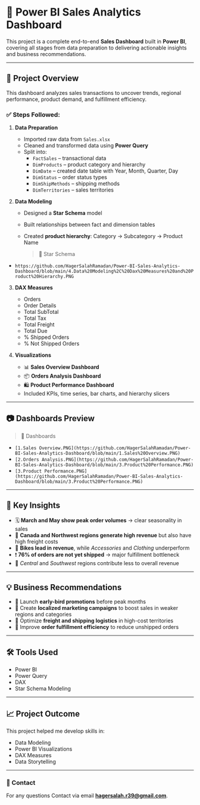 # 🚀 Power BI Sales Analytics Dashboard

This project is a complete end-to-end **Sales Dashboard** built in **Power BI**, covering all stages from data preparation to delivering actionable insights and business recommendations.

---

## 📁 Project Overview

This dashboard analyzes sales transactions to uncover trends, regional performance, product demand, and fulfillment efficiency.

### ✅ Steps Followed:

1. **Data Preparation**
   - Imported raw data from `Sales.xlsx`
   - Cleaned and transformed data using **Power Query**
   - Split into:
     - `FactSales` – transactional data
     - `DimProducts` – product category and hierarchy
     - `DimDate` – created date table with Year, Month, Quarter, Day
     - `DimStatus` – order status types
     - `DimShipMethods` – shipping methods
     - `DimTerritories` – sales territories

2. **Data Modeling**
   - Designed a **Star Schema** model
   - Built relationships between fact and dimension tables
   - Created **product hierarchy**: Category → Subcategory → Product Name
  
     > 📌 Star Schema 
- `https://github.com/HagerSalahRamadan/Power-BI-Sales-Analytics-Dashboard/blob/main/4.Data%20Modeling%2C%20Dax%20Measures%20and%20Product%20Hierarchy.PNG`

3. **DAX Measures**
   - Orders
   - Order Details
   - Total SubTotal
   - Total Tax
   - Total Freight
   - Total Due
   - % Shipped Orders 
   - % Not Shipped Orders 

4. **Visualizations**
   - 📊 **Sales Overview Dashboard**
   - 📦 **Orders Analysis Dashboard**
   - 🛍️ **Product Performance Dashboard**
   - Included KPIs, time series, bar charts, and hierarchy slicers
---

## 📷 Dashboards Preview

> 📌 Dashboards 
- `[1.Sales Overview.PNG](https://github.com/HagerSalahRamadan/Power-BI-Sales-Analytics-Dashboard/blob/main/1.Sales%20Overview.PNG)`
- `[2.Orders Analysis.PNG](https://github.com/HagerSalahRamadan/Power-BI-Sales-Analytics-Dashboard/blob/main/3.Product%20Performance.PNG)`
- `[3.Product Performance.PNG](https://github.com/HagerSalahRamadan/Power-BI-Sales-Analytics-Dashboard/blob/main/3.Product%20Performance.PNG)`
---

## 📌 Key Insights

- 🗓️ **March and May show peak order volumes** → clear seasonality in sales
- 🚚 **Canada and Northwest regions generate high revenue** but also have high freight costs
- 🛒 **Bikes lead in revenue**, while *Accessories* and *Clothing* underperform
- ❗ **76% of orders are not yet shipped** → major fulfillment bottleneck
- 🧭 *Central* and *Southwest* regions contribute less to overall revenue

---

## 💡 Business Recommendations

- 🔹 Launch **early-bird promotions** before peak months
- 🔹 Create **localized marketing campaigns** to boost sales in weaker regions and categories
- 🔹 Optimize **freight and shipping logistics** in high-cost territories
- 🔹 Improve **order fulfillment efficiency** to reduce unshipped orders

---

## 🛠️ Tools Used

- Power BI
- Power Query 
- DAX
- Star Schema Modeling


---

## 📈 Project Outcome

This project helped me develop skills in:
- Data Modeling  
- Power BI Visualizations  
- DAX Measures  
- Data Storytelling  

---

### 🔗 Contact
For any questions Contact via email **hagersalah.r39@gmail.com**.

